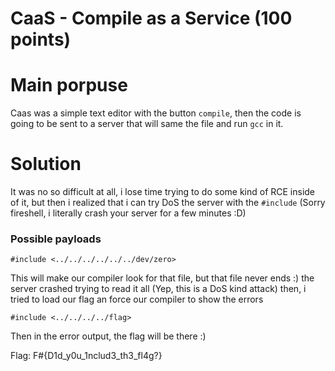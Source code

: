 # CaaS - Compile as a Service (100 points)


# Main porpuse

Caas was a simple text editor with the button ```compile```, then the code is going to be sent to a server that will same the file and run ```gcc``` in it.


# Solution

It was no so difficult at all, i lose time trying to do some kind of RCE inside of it, but then i realized that i can try DoS the server with the ```#include``` (Sorry fireshell, i literally crash your server for a few minutes :D)


### Possible payloads

```#include <../../../../../../dev/zero>```

This will make our compiler look for that file, but that file never ends :) the server crashed trying to read it all (Yep, this is a DoS kind attack) then, i tried to load our flag an force our compiler to show the errors


```#include <../../../../flag>```

Then in the error output, the flag will be there :)

Flag: F#{D1d_y0u_1nclud3_th3_fl4g?}